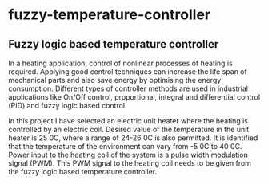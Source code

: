 # fuzzy-temperature-controller

## Fuzzy logic based temperature controller

In a heating application, control of nonlinear processes of heating is required. Applying good control techniques can increase the life span of mechanical parts and also save energy by optimising the energy consumption. Different types of controller methods are used in industrial applications like On/Off control, proportional, integral and differential control (PID) and fuzzy logic based control.

In this project I have selected an electric unit heater where the heating is controlled by an electric coil. Desired value of the temperature in the unit heater is 25 0C, where
a range of 24-26 0C is also permitted. It is identified that the temperature of the environment can vary from -5 0C to 40 0C. Power input to the heating coil of the system is a pulse width modulation signal (PWM). This PWM signal to the heating coil needs to be given from the fuzzy logic based temperature controller.
